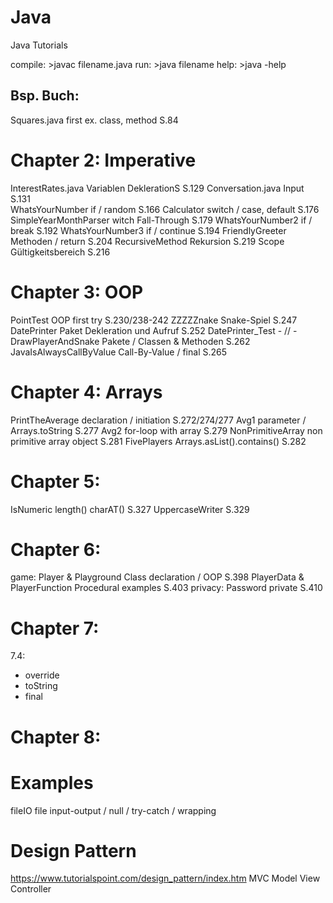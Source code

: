 # Java
Java Tutorials


compile:	>javac filename.java
run:		>java filename
help:		>java -help


Bsp. Buch:
------------------------------------------------------------------------------------------
Squares.java				first ex. class, method			S.84 

# Chapter 2: Imperative
InterestRates.java 			Variablen DeklerationS			S.129
Conversation.java			Input 							S.131 	
WhatsYourNumber				if / random						S.166
Calculator					switch / case, default			S.176
SimpleYearMonthParser		witch Fall-Through				S.179
WhatsYourNumber2			if / break						S.192
WhatsYourNumber3			if / continue					S.194
FriendlyGreeter				Methoden / return				S.204
RecursiveMethod				Rekursion						S.219
Scope						Gültigkeitsbereich 				S.216

# Chapter 3: OOP
PointTest 					OOP first try 					S.230/238-242
ZZZZZnake					Snake-Spiel						S.247
DatePrinter					Paket Dekleration und Aufruf	S.252
DatePrinter_Test			- // -
DrawPlayerAndSnake			Pakete / Classen & Methoden		S.262
JavaIsAlwaysCallByValue		Call-By-Value / final 			S.265

# Chapter 4: Arrays
PrintTheAverage				declaration / initiation 		S.272/274/277
Avg1						parameter / Arrays.toString		S.277
Avg2						for-loop with array				S.279
NonPrimitiveArray			non primitive array object		S.281
FivePlayers					Arrays.asList().contains()		S.282

# Chapter 5: 
IsNumeric					length() charAT()				S.327
UppercaseWriter												S.329

# Chapter 6:
game:
Player & Playground			Class declaration / OOP			S.398
PlayerData & PlayerFunction	Procedural examples				S.403
privacy:
Password					private							S.410

# Chapter 7:
7.4:
- override
- toString
- final

# Chapter 8:


# Examples
fileIO						file input-output / null / try-catch / wrapping


# Design Pattern
https://www.tutorialspoint.com/design_pattern/index.htm
MVC							Model View Controller			
